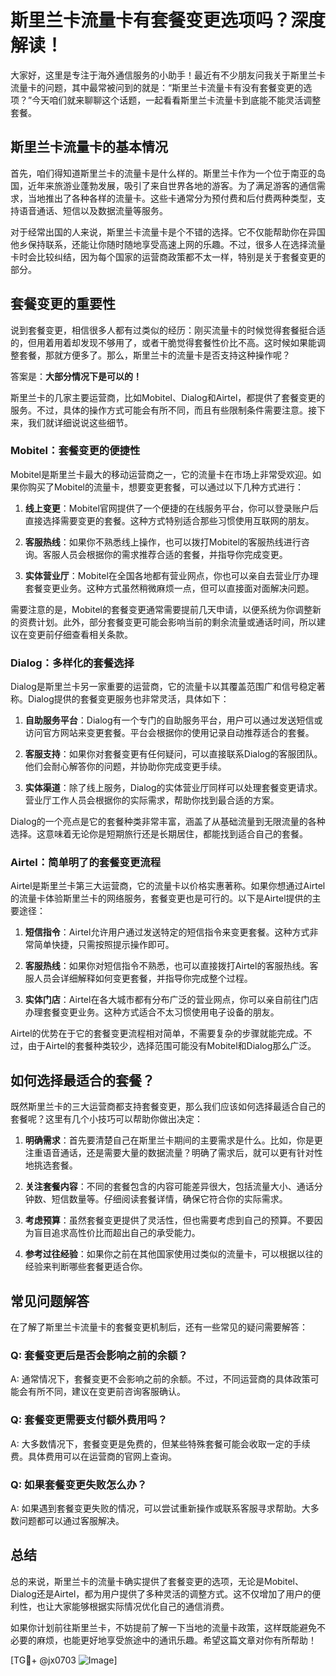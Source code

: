 # 斯里兰卡流量卡有套餐变更选项吗？深度解读！

大家好，这里是专注于海外通信服务的小助手！最近有不少朋友问我关于斯里兰卡流量卡的问题，其中最常被问到的就是：“斯里兰卡流量卡有没有套餐变更的选项？”今天咱们就来聊聊这个话题，一起看看斯里兰卡流量卡到底能不能灵活调整套餐。

## 斯里兰卡流量卡的基本情况

首先，咱们得知道斯里兰卡的流量卡是什么样的。斯里兰卡作为一个位于南亚的岛国，近年来旅游业蓬勃发展，吸引了来自世界各地的游客。为了满足游客的通信需求，当地推出了各种各样的流量卡。这些卡通常分为预付费和后付费两种类型，支持语音通话、短信以及数据流量等服务。

对于经常出国的人来说，斯里兰卡流量卡是个不错的选择。它不仅能帮助你在异国他乡保持联系，还能让你随时随地享受高速上网的乐趣。不过，很多人在选择流量卡时会比较纠结，因为每个国家的运营商政策都不太一样，特别是关于套餐变更的部分。

## 套餐变更的重要性

说到套餐变更，相信很多人都有过类似的经历：刚买流量卡的时候觉得套餐挺合适的，但用着用着却发现不够用了，或者干脆觉得套餐性价比不高。这时候如果能调整套餐，那就方便多了。那么，斯里兰卡的流量卡是否支持这种操作呢？

答案是：**大部分情况下是可以的！**

斯里兰卡的几家主要运营商，比如Mobitel、Dialog和Airtel，都提供了套餐变更的服务。不过，具体的操作方式可能会有所不同，而且有些限制条件需要注意。接下来，我们就详细说说这些细节。

### Mobitel：套餐变更的便捷性

Mobitel是斯里兰卡最大的移动运营商之一，它的流量卡在市场上非常受欢迎。如果你购买了Mobitel的流量卡，想要变更套餐，可以通过以下几种方式进行：

1. **线上变更**：Mobitel官网提供了一个便捷的在线服务平台，你可以登录账户后直接选择需要变更的套餐。这种方式特别适合那些习惯使用互联网的朋友。
   
2. **客服热线**：如果你不熟悉线上操作，也可以拨打Mobitel的客服热线进行咨询。客服人员会根据你的需求推荐合适的套餐，并指导你完成变更。

3. **实体营业厅**：Mobitel在全国各地都有营业网点，你也可以亲自去营业厅办理套餐变更业务。这种方式虽然稍微麻烦一点，但可以直接面对面解决问题。

需要注意的是，Mobitel的套餐变更通常需要提前几天申请，以便系统为你调整新的资费计划。此外，部分套餐变更可能会影响当前的剩余流量或通话时间，所以建议在变更前仔细查看相关条款。

### Dialog：多样化的套餐选择

Dialog是斯里兰卡另一家重要的运营商，它的流量卡以其覆盖范围广和信号稳定著称。Dialog提供的套餐变更服务也非常灵活，具体如下：

1. **自助服务平台**：Dialog有一个专门的自助服务平台，用户可以通过发送短信或访问官方网站来变更套餐。平台会根据你的使用记录自动推荐适合的套餐。

2. **客服支持**：如果你对套餐变更有任何疑问，可以直接联系Dialog的客服团队。他们会耐心解答你的问题，并协助你完成变更手续。

3. **实体渠道**：除了线上服务，Dialog的实体营业厅同样可以处理套餐变更请求。营业厅工作人员会根据你的实际需求，帮助你找到最合适的方案。

Dialog的一个亮点是它的套餐种类非常丰富，涵盖了从基础流量到无限流量的各种选择。这意味着无论你是短期旅行还是长期居住，都能找到适合自己的套餐。

### Airtel：简单明了的套餐变更流程

Airtel是斯里兰卡第三大运营商，它的流量卡以价格实惠著称。如果你想通过Airtel的流量卡体验斯里兰卡的网络服务，套餐变更也是可行的。以下是Airtel提供的主要途径：

1. **短信指令**：Airtel允许用户通过发送特定的短信指令来变更套餐。这种方式非常简单快捷，只需按照提示操作即可。

2. **客服热线**：如果你对短信指令不熟悉，也可以直接拨打Airtel的客服热线。客服人员会详细解释如何变更套餐，并指导你完成整个过程。

3. **实体门店**：Airtel在各大城市都有分布广泛的营业网点，你可以亲自前往门店办理套餐变更业务。这种方式适合不太习惯使用电子设备的朋友。

Airtel的优势在于它的套餐变更流程相对简单，不需要复杂的步骤就能完成。不过，由于Airtel的套餐种类较少，选择范围可能没有Mobitel和Dialog那么广泛。

## 如何选择最适合的套餐？

既然斯里兰卡的三大运营商都支持套餐变更，那么我们应该如何选择最适合自己的套餐呢？这里有几个小技巧可以帮助你做出决定：

1. **明确需求**：首先要清楚自己在斯里兰卡期间的主要需求是什么。比如，你是更注重语音通话，还是需要大量的数据流量？明确了需求后，就可以更有针对性地挑选套餐。

2. **关注套餐内容**：不同的套餐包含的内容可能差异很大，包括流量大小、通话分钟数、短信数量等。仔细阅读套餐详情，确保它符合你的实际需求。

3. **考虑预算**：虽然套餐变更提供了灵活性，但也需要考虑到自己的预算。不要因为盲目追求高性价比而超出自己的承受能力。

4. **参考过往经验**：如果你之前在其他国家使用过类似的流量卡，可以根据以往的经验来判断哪些套餐更适合你。

## 常见问题解答

在了解了斯里兰卡流量卡的套餐变更机制后，还有一些常见的疑问需要解答：

### Q: 套餐变更后是否会影响之前的余额？
A: 通常情况下，套餐变更不会影响之前的余额。不过，不同运营商的具体政策可能会有所不同，建议在变更前咨询客服确认。

### Q: 套餐变更需要支付额外费用吗？
A: 大多数情况下，套餐变更是免费的，但某些特殊套餐可能会收取一定的手续费。具体费用可以在运营商的官网上查询。

### Q: 如果套餐变更失败怎么办？
A: 如果遇到套餐变更失败的情况，可以尝试重新操作或联系客服寻求帮助。大多数问题都可以通过客服解决。

## 总结

总的来说，斯里兰卡的流量卡确实提供了套餐变更的选项，无论是Mobitel、Dialog还是Airtel，都为用户提供了多种灵活的调整方式。这不仅增加了用户的便利性，也让大家能够根据实际情况优化自己的通信消费。

如果你计划前往斯里兰卡，不妨提前了解一下当地的流量卡政策，这样既能避免不必要的麻烦，也能更好地享受旅途中的通讯乐趣。希望这篇文章对你有所帮助！

[TG💪+ @jx0703 ![Image](https://github.com/user-attachments/assets/dbca1d08-cadb-493c-b0ec-ad6f7a83f270)]